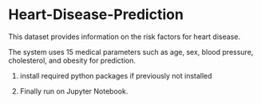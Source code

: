 # Heart-Disease-Prediction
This dataset provides information on the risk factors for heart disease.

The system uses 15 medical parameters such as age, sex, blood pressure, cholesterol, and obesity for prediction.




1. install required python packages if previously not installed

2. Finally run on Jupyter Notebook.
